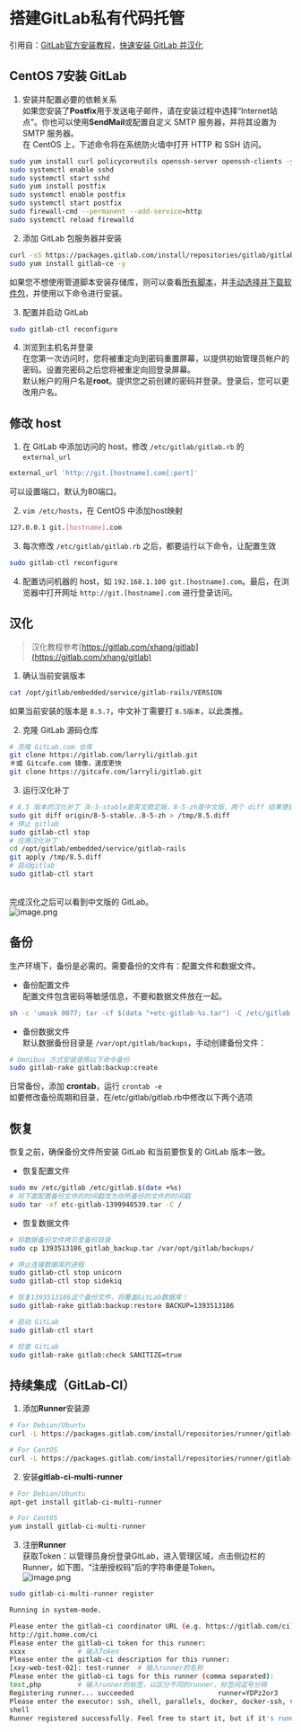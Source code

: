 # 搭建GitLab私有代码托管

引用自：[GitLab官方安装教程](https://about.gitlab.com/installation/#centos-7)，[快速安装 GitLab 并汉化](http://www.jianshu.com/p/7a0d6917e009)
## CentOS 7安装 GitLab

1.  安装并配置必要的依赖关系<br />如果您安装了**Postfix**用于发送电子邮件，请在安装过程中选择“Internet站点”。你也可以使用**SendMail**或配置自定义 SMTP 服务器，并将其设置为 SMTP 服务器。<br />在 CentOS 上，下述命令将在系统防火墙中打开 HTTP 和 SSH 访问。 
```bash
sudo yum install curl policycoreutils openssh-server openssh-clients -y
sudo systemctl enable sshd
sudo systemctl start sshd
sudo yum install postfix
sudo systemctl enable postfix
sudo systemctl start postfix
sudo firewall-cmd --permanent --add-service=http
sudo systemctl reload firewalld
```

2.  添加 GitLab 包服务器并安装 
```bash
curl -sS https://packages.gitlab.com/install/repositories/gitlab/gitlab-ce/script.rpm.sh | sudo bash
sudo yum install gitlab-ce -y
```
如果您不想使用管道脚本安装存储库，则可以查看[所有脚本](https://packages.gitlab.com/gitlab/gitlab-ce/install)，并[手动选择并下载软件包](https://packages.gitlab.com/gitlab/gitlab-ce)，并使用以下命令进行安装。  

3.  配置并启动 GitLab 
```bash
sudo gitlab-ctl reconfigure
```

4.  浏览到主机名并登录<br />在您第一次访问时，您将被重定向到密码重置屏幕，以提供初始管理员帐户的密码。设置完密码之后您将被重定向回登录屏幕。<br />默认帐户的用户名是**root**。提供您之前创建的密码并登录。登录后，您可以更改用户名。 
## 修改 host

1.  在 GitLab 中添加访问的 host，修改 `/etc/gitlab/gitlab.rb` 的 `external_url` 
```bash
external_url 'http://git.[hostname].com[:port]'
```
可以设置端口，默认为80端口。 

2.  `vim /etc/hosts`，在 CentOS 中添加host映射 
```bash
127.0.0.1 git.[hostname].com
```

3.  每次修改 `/etc/gitlab/gitlab.rb` 之后，都要运行以下命令，让配置生效 
```bash
sudo gitlab-ctl reconfigure
```

4.  配置访问机器的 host，如 `192.168.1.100 git.[hostname].com`。最后，在浏览器中打开网址 `http://git.[hostname].com` 进行登录访问。 
## 汉化
> 汉化教程参考[https://gitlab.com/xhang/gitlab](https://gitlab.com/xhang/gitlab)

1.  确认当前安装版本 
```bash
cat /opt/gitlab/embedded/service/gitlab-rails/VERSION
```
如果当前安装的版本是 `8.5.7`，中文补丁需要打 `8.5版本`，以此类推。 

2.  克隆 GitLab 源码仓库 
```bash
# 克隆 GitLab.com 仓库
git clone https://gitlab.com/larryli/gitlab.git
＃或 Gitcafe.com 镜像，速度更快
git clone https://gitcafe.com/larryli/gitlab.git
```

3.  运行汉化补丁 
```bash
# 8.5 版本的汉化补丁（8-5-stable是英文稳定版，8-5-zh是中文版，两个 diff 结果便是汉化补丁）
sudo git diff origin/8-5-stable..8-5-zh > /tmp/8.5.diff
# 停止 gitlab
sudo gitlab-ctl stop
# 应用汉化补丁
cd /opt/gitlab/embedded/service/gitlab-rails
git apply /tmp/8.5.diff  
# 启动gitlab
sudo gitlab-ctl start
```
 <br />完成汉化之后可以看到中文版的 GitLab。<br />![image.png](https://cdn.nlark.com/yuque/0/2022/png/763022/1658805956654-049e9d06-528f-426b-9d6e-0b0bbb3a7cbf.png#clientId=uad62db26-9b7b-4&id=kFLf7&originHeight=824&originWidth=1240&originalType=binary&ratio=1&rotation=0&showTitle=false&size=270672&status=done&style=none&taskId=u89f2a207-639a-464a-9fbb-5bdf9f3a4d4&title=)
## 备份
生产环境下，备份是必需的。需要备份的文件有：配置文件和数据文件。

-  备份配置文件<br />配置文件包含密码等敏感信息，不要和数据文件放在一起。 
```bash
sh -c 'umask 0077; tar -cf $(data "+etc-gitlab-%s.tar") -C /etc/gitlab'
```

-  备份数据文件<br />默认数据备份目录是 `/var/opt/gitlab/backups`，手动创建备份文件： 
```bash
# Omnibus 方式安装使用以下命令备份
sudo gitlab-rake gitlab:backup:create
```
日常备份，添加 **crontab**，运行 `crontab -e` <br />如要修改备份周期和目录，在/etc/gitlab/gitlab.rb中修改以下两个选项  
## 恢复
恢复之前，确保备份文件所安装 GitLab 和当前要恢复的 GitLab 版本一致。

- 恢复配置文件
```bash
sudo mv /etc/gitlab /etc/gitlab.$(date +%s)
# 将下面配置备份文件的时间戳改为你所备份的文件的时间戳
sudo tar -xf etc-gitlab-1399948539.tar -C /
```

- 恢复数据文件
```bash
# 将数据备份文件拷贝至备份目录
sudo cp 1393513186_gitlab_backup.tar /var/opt/gitlab/backups/

# 停止连接数据库的进程
sudo gitlab-ctl stop unicorn
sudo gitlab-ctl stop sidekiq

# 恢复1393513186这个备份文件，将覆盖GitLab数据库！
sudo gitlab-rake gitlab:backup:restore BACKUP=1393513186

# 启动 GitLab
sudo gitlab-ctl start

# 检查 GitLab
sudo gitlab-rake gitlab:check SANITIZE=true
```
## 持续集成（GitLab-CI）

1.  添加**Runner**安装源 
```bash
# For Debian/Ubuntu
curl -L https://packages.gitlab.com/install/repositories/runner/gitlab-ci-multi-runner/script.deb.sh | sudo bash

# For CentOS
curl -L https://packages.gitlab.com/install/repositories/runner/gitlab-ci-multi-runner/script.rpm.sh | sudo bash
```

2.  安装**gitlab-ci-multi-runner** 
```bash
# For Debian/Ubuntu
apt-get install gitlab-ci-multi-runner

# For CentOS
yum install gitlab-ci-multi-runner
```

3.  注册**Runner**<br />获取Token：以管理员身份登录GitLab，进入管理区域，点击侧边栏的Runner，如下图，“注册授权码”后的字符串便是Token。<br />![image.png](https://cdn.nlark.com/yuque/0/2022/png/763022/1658806052966-07ec7967-496b-46af-911c-44a0667c327b.png#clientId=uad62db26-9b7b-4&id=fn30q&originHeight=448&originWidth=800&originalType=binary&ratio=1&rotation=0&showTitle=false&size=230402&status=done&style=none&taskId=u94ca515c-1aa4-4eaa-a05e-4c6650a937b&title=)
```bash
sudo gitlab-ci-multi-runner register

Running in system-mode.

Please enter the gitlab-ci coordinator URL (e.g. https://gitlab.com/ci):
http://git.home.com/ci
Please enter the gitlab-ci token for this runner:
xxxx             # 输入Token
Please enter the gitlab-ci description for this runner:
[xxy-web-test-02]: test-runner  # 输入runner的名称
Please enter the gitlab-ci tags for this runner (comma separated):
test,php         # 输入runner的标签，以区分不同的runner，标签间逗号分隔
Registering runner... succeeded                     runner=YDPz2or3
Please enter the executor: ssh, shell, parallels, docker, docker-ssh, virtualbox:
shell
Runner registered successfully. Feel free to start it, but if it's running already the config should be automatically reloaded!
```
 
